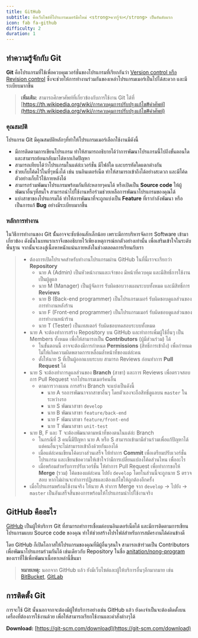 ```yaml
---
title: GitHub
subtitle: คือเว็บไซต์ที่โปรแกรมเมอร์มือใหม่ <strong>ควรรู้จัก</strong> เป็นอันดับแรก
icon: fab fa-github
difficulty: 2
duration: 1
---
```


## ทำความรู้จักกับ Git

**Git** คือโปรแกรมที่ใช้เพื่อควบคุมเวอร์ชั่นของโปรแกรมที่เรียกกันว่า [Version control หรือ Revision control](https://th.wikipedia.org/wiki/การควบคุมการปรับปรุงแก้ไข) ซึ่งจะช่วยให้การทำงานร่วมกันของเหล่าโปรแกรมเมอร์เป็นไปได้สะดวก และมีระเบียบมากขึ้น

> **เพิ่มเติม:** สามารถศึกษาศัพท์ที่เกี่ยวข้องกับการใช้งาน Git ได้ที่ [https://th.wikipedia.org/wiki/การควบคุมการปรับปรุงแก้ไข#คำศัพท์](https://th.wikipedia.org/wiki/การควบคุมการปรับปรุงแก้ไข#คำศัพท์)

### คุณสมบัติ

โปรแกรม Git มีคุณสมบัติหลักๆที่ทำให้โปรแกรมเมอร์เลือกใช้งานมีดังนี้

- มีการติดตามการเขียนโปรแกรม ทำให้สามารถอธิบายได้ว่าการพัฒนาโปรแกรมนี้ไปถึงขั้นตอนใด และสามารถย้อนกลับมาได้หากเกิดปัญหา
- สามารถเทียบได้ว่าโปรแกรมในแต่ล่ะเวอร์ชั่น มีไฟล์ใด และบรรทัดใดแตกต่างกัน
- ช่วยเก็บโค้ดไว้ในที่ๆหนึ่งได้ เช่น บนอินเตอร์เน็ต ทำให้สามารถเข้าถึงได้อย่างสะดวก และมีโค้ดตัวอย่างเก็บไว้ใช้ภายหลังได้
- สามารถร่วมพัฒนาโปรแกรมพร้อมกันทีล่ะหลายๆคนได้ หรือเปิดเป็น **Source code** ให้ผู้พัฒนาอื่นๆที่สนใจ สามารถนำไปใช้งานหรือร่วมช่วยเหลือการพัฒนาโปรแกรมของคุณได้
- แบ่งสาขาของโปรแกรมได้ ทำให้การพัฒนาที่จะถูกแบ่งเป็น **Feature** ที่เรากำลังพัฒนา หรือเป็นการแก้ **Bug** อย่างมีระเบียบมากขึ้น

### หลักการทำงาน

ในวิธีการทำงานของ Git นั้้นอาจจะซับซ้อนสักเล็กน้อย เพราะมีการบริหารจัดการ Software เข้ามาเกี่ยวข้อง ดังนั้นในบทแรกเราจึงขออธิบายไว้เพียงเหตุการณ์ยกตัวอย่างเท่านั้น เพื่อเสริมเข้าใจในระดับพื้นฐาน จากนั้นจะลงสู่เนื้อหาหนักแน่นภายหลังในช่วงตลอดการเรียนกับเรา

> - ต้องการเปิดโปรเจคสำหรับทำงานโปรแกรมผ่าน GitHub ในที่นี้เราจะเรียกว่า **Repository**
>   - นาย A (Admin) เป็นหัวหน้างานและเจ้าของ มีหน้าที่ควบคุม และมีสิทธิ์การใช้งานเป็นผู้ดูแล
>   - นาย M (Manager) เป็นผู้จัดการ รับผิดชอบวางแผนระบบทั้งหมด และมีสิทธิ์การ **Reviews**
>   - นาย B (Back-end programmer) เป็นโปรแกรมเมอร์ รับผิดชอบดูแลส่วนของการทำงานหลังร้าน
>   - นาย F (Front-end programmer) เป็นโปรแกรมเมอร์ รับผิดชอบดูแลส่วนของการทำงานหน้าร้าน
>   - นาย T (Tester) เป็นเทสเตอร์ รับผิดชอบทดสอบระบบทั้งหมด
> - นาย A จะต้องทำการสร้าง Repository บน GitHub และทำการเพิ่มผู้ใช้อื่นๆ เป็น Members ทั้งหมด เพื่อให้สามารถเป็น **Contributors** (ผู้มีส่วนร่วม) ได้
>   - ในขั้นตอนนี้ อาจจะต้องมีการกำหนด **Permissions** (สิทธิ์การเข้าถึง) เพื่อกำหนดไม่ให้เกิดความผิดพลาดการเหลื่อมล้ำหน้าที่ของแต่ล่ะคน
>   - ตั้งให้นาย S ที่เป็นผู้ออกแบบระบบ สามารถ Reviews ก่อนทำการ **Pull Request** ได้
> - นาย S จะต้องทำการดูแลส่วนของ **Branch** (สาขา) และการ Reviews เพื่อตรวจสอบการ Pull Request จากโปรแกรมเมอร์คนอื่น
>   - ตามการวางแผน การสร้าง Branch จะแบ่งเป็นดังนี้
>     - นาย A รอการพัฒนาจากสาขาอื่นๆ โดยตัวเองจะถือสิทธิ์ดูแลบน `master` ในระหว่างรอ
>     - นาย S พัฒนาสาขา `develop`
>     - นาย B พัฒนาสาขา `feature/back-end`
>     - นาย F พัฒนาสาขา `feature/front-end`
>     - นาย T พัฒนาสาขา `unit-test`
> - นาย B, F และ T จะต้องพัฒนาตามหน้าที่ของตนในแต่ล่ะ Branch
>   - ในกรณีที่ 3 คนนี้มีปัญหา นาย A หรือ S สามารถเข้ามามีส่วนร่วมเพื่อแก้ปัญหาได้ แต่คนอื่นๆจะไม่สามารถเข้าถึงด้วยกันเองได้
>   - เมื่อแต่ล่ะคนเขียนโค้ดบางส่วนเสร็จ ให้ทำการ **Commit** เพื่อเตรียมปรับเวอร์ชั่นโปรแกรม และเขียนข้อความให้เข้าใจว่ามีการเปลี่ยนแปลงโค้ดส่วนไหน เพื่ออะไร
>   - เมื่อพร้อมสำหรับการปรับเวอร์ชั่น ให้ทำการ Pull Request เพื่อทำการขอให้ **Merge** (รวม) โค้ดของแต่ล่ะคน ไปยัง `develop` โดยในส่วนนี้จะถูกนาย S ตรวจสอบ หากไม่ผ่านจะทำการปฎิเสธและต้องแก้ไขให้ถูกต้องอีกครั้ง
> - เมื่อโปรแกรมพร้อมใช้งานจริง ให้นาย A ทำการ Merge จาก `develop` -> ไปยัง -> `master` เป็นอันเสร็จสิ้นของการพร้อมให้โปรแกรมนำไปใช้งานจริง

## GitHub คืออะไร

[GitHub](https://github.com/) เป็นผู้ให้บริการ Git ที่สามารถทำการเชื่อมต่อบนอินเตอร์เน็ตได้ และมีการติดตามการเขียนโปรแกรมแบบ Source code ของคุณ ทำให้ช่วยสร้างโปรไฟล์สำหรับการสมัครงานได้ค่อนข้างดี

โดย GitHub ก็เปิดโอกาสให้โปรแกรมของคุณที่มีผู้อื่นๆสนใจ สามารถเข้าร่วมเป็น Contributors เพื่อพัฒนาโปรแกรมร่วมกันได้ เช่นเดียวกับ Repository ในชื่อ [anitation/nong-program](https://github.com/anitation/nong-program) ของเราที่ใช้เพื่อพัฒนาเนื้อหาเหล่านี้ขึ้นมา

> **หมายเหตุ:** นอกจาก GitHub แล้ว ยังมีเว็บไซต์และผู้ให้บริการอื่นๆอีกมากมาย เช่น [BitBucket](https://bitbucket.org/), [GitLab](https://gitlab.com/)

## การติดตั้ง Git

การจะใช้ Git นั้นนอกจากจะต้องมีผู้ให้บริการอย่างเช่น GitHub แล้ว ยังคงจำเป็นจะต้องติดตั้งบนเครื่องที่ต้องการใช้งานด้วย เพื่อให้สามารถเรียกใช้งานและคำสั่งต่างๆได้

**Download:** [https://git-scm.com/download](https://git-scm.com/download)

